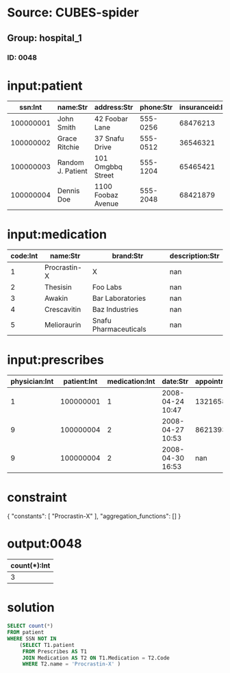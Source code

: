 # Source: CUBES-spider
## Group: hospital_1
### ID: 0048

# input:patient

| ssn:Int | name:Str | address:Str | phone:Str | insuranceid:Int | pcp:Int |
|---|---|---|---|---|---|
| 100000001 | John Smith | 42 Foobar Lane | 555-0256 | 68476213 | 1 |
| 100000002 | Grace Ritchie | 37 Snafu Drive | 555-0512 | 36546321 | 2 |
| 100000003 | Random J. Patient | 101 Omgbbq Street | 555-1204 | 65465421 | 2 |
| 100000004 | Dennis Doe | 1100 Foobaz Avenue | 555-2048 | 68421879 | 3 |

# input:medication

| code:Int | name:Str | brand:Str | description:Str |
|---|---|---|---|
| 1 | Procrastin-X | X | nan |
| 2 | Thesisin | Foo Labs | nan |
| 3 | Awakin | Bar Laboratories | nan |
| 4 | Crescavitin | Baz Industries | nan |
| 5 | Melioraurin | Snafu Pharmaceuticals | nan |

# input:prescribes

| physician:Int | patient:Int | medication:Int | date:Str | appointment:Str | dose:Str |
|---|---|---|---|---|---|
| 1 | 100000001 | 1 | 2008-04-24 10:47 | 13216584 | 5 |
| 9 | 100000004 | 2 | 2008-04-27 10:53 | 86213939 | 10 |
| 9 | 100000004 | 2 | 2008-04-30 16:53 | nan | 5 |

# constraint

{
  "constants": [
    "Procrastin-X"
  ],
  "aggregation_functions": []
}

# output:0048

| count(*):Int |
|---|
| 3 |

# solution

```sql
SELECT count(*)
FROM patient
WHERE SSN NOT IN
    (SELECT T1.patient
     FROM Prescribes AS T1
     JOIN Medication AS T2 ON T1.Medication = T2.Code
     WHERE T2.name = 'Procrastin-X' )
```
